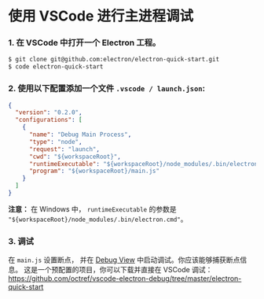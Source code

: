 # 使用 VSCode 进行主进程调试

### 1. 在 VSCode 中打开一个 Electron 工程。

```bash
$ git clone git@github.com:electron/electron-quick-start.git
$ code electron-quick-start
```

### 2. 使用以下配置添加一个文件 `.vscode / launch.json`:

```json
{
  "version": "0.2.0",
  "configurations": [
    {
      "name": "Debug Main Process",
      "type": "node",
      "request": "launch",
      "cwd": "${workspaceRoot}",
      "runtimeExecutable": "${workspaceRoot}/node_modules/.bin/electron",
      "program": "${workspaceRoot}/main.js"
    }
  ]
}
```

**注意：** 在 Windows 中， `runtimeExecutable` 的参数是 `"${workspaceRoot}/node_modules/.bin/electron.cmd"`。

### 3. 调试

在 `main.js` 设置断点， 并在 [Debug View](https://code.visualstudio.com/docs/editor/debugging) 中启动调试。你应该能够捕获断点信息。
这是一个预配置的项目，你可以下载并直接在 VSCode 调试： https://github.com/octref/vscode-electron-debug/tree/master/electron-quick-start
